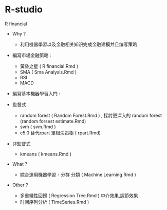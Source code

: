 # R-studio
R financial 

- Why ?
   - 利用機器學習以及金融相关知识完成金融建模并且编写策略 

- 編寫市場金融策略 : 
   -  黃昏之星 ( R financial.Rmd )
   -  SMA ( Sma Analysis.Rmd )
   -  RSI
   -  MACD
- 編寫基本機器學習入門 : 
- 監督式
     - random forest ( Random Forest.Rmd ) , 探討更深入的 random forest (random forsest estimate.Rmd)
     - svm ( svm.Rmd ) 
     - c5.0 替代rpart 單根決策樹 ( rpart.Rmd)
- 非監督式
     - kmeans ( kmeans.Rmd )
- What ?
     - 綜合運用機器學習 - 分群 分類 ( Machine Learning.Rmd )
- Other ?
   - 多重綫性回歸 ( Regression Tree.Rmd ) 中介效果,調節效果
   - 时间序列分析 ( TimeSeries.Rmd )
